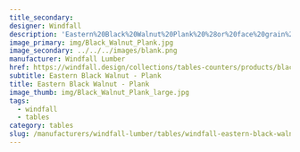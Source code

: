 ```yaml
---
title_secondary:
designer: Windfall
description: 'Eastern%20Black%20Walnut%20Plank%20%28or%20face%20grain%29%20tabletops%20are%20built%20with%20parallel%20strips%0Aof%20wood%20typically%204%u201D%20to%206%u201D%20wide%2C%A0and%20vary%20in%20width%20depending%20on%20table%20size%20and%20availability.%20Eastern%20Black%20Walnut%20ranges%20in%20color%20from%20creamy%20white%20and%20light%20brown%0Ato%20medium%20chocolate%20brown%2C%20which%20develops%20a%20rich%20patina%20as%20it%20ages.%20The%20grain%20pattern%20is%20generally%20straight%20and%20includes%20curls%20and%20figuring%20with%20luxurious%20highlights.%A0%20Staggered%20butt%20joints%20may%20be%20used%20for%20tops%20longer%20than%208%27.%A0Tops%A0are%20made%20to%20order%20with%20cut-outs%20and%20shaping%20available.'
image_primary: img/Black_Walnut_Plank.jpg
image_secondary: ../../../images/blank.png
manufacturer: Windfall Lumber
href: https://windfall.design/collections/tables-counters/products/black-walnut-plank
subtitle: Eastern Black Walnut - Plank
title: Eastern Black Walnut - Plank
image_thumb: img/Black_Walnut_Plank_large.jpg
tags:
  - windfall
  - tables
category: tables
slug: /manufacturers/windfall-lumber/tables/windfall-eastern-black-walnut-plank
---
```

